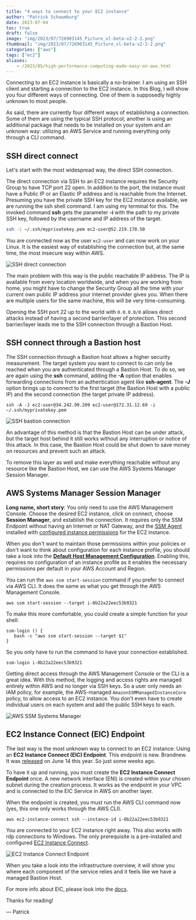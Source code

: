 ```yaml
---
title: "4 ways to connect to your EC2 instance"
author: "Patrick Schaumburg"
date: 2023-07-04
toc: true
draft: false
image: "img/2023/07/726903145_Picture_xl-beta-v2-2-2.png"
thumbnail: "img/2023/07/726903145_Picture_xl-beta-v2-2-2.png"
categories: ["aws"]
tags: ["ec2"]
aliases:
    - /2023/05/high-performance-computing-made-easy-on-aws.html
---
```


Connecting to an EC2 instance is basically a no-brainer. I am using an SSH client and starting a connection to the EC2 instance. In this Blog, I will show you four different ways of connecting. One of them is supposedly highly unknown to most people.
<!--more-->

As said, there are currently four different ways of establishing a connection. Some of them are using the typical SSH protocol; another is using an additional package that needs to be installed on your system and an unknown way: utilizing an AWS Service and running everything only through a CLI command.

## SSH direct connect

Let's start with the most widespread way, the direct SSH connection.

The direct connection via SSH to an EC2 instance requires the Security Group to have TCP port 22 open. In addition to the port, the instance must have a Public IP or an Elastic IP address and is reachable from the Internet.
Presuming you have the private SSH key for the EC2 instance available, we are running the ssh shell command. I am using my terminal for this.
The invoked command **ssh** gets the parameter **-i** with the path to my private SSH key, followed by the username and IP address of the target.

```bash
ssh -i ~/.ssh/myprivatekey.pem ec2-user@52.219.170.50
```

You are connected now as the user `ec2-user` and can now work on your Linux.
It is the easiest way of establishing the connection but, at the same time, the most insecure way within AWS.

![SSH direct connection](/img/2023/07/4-ways-to-connect-ssh.jpg)

The main problem with this way is the public reachable IP address. The IP is available from every location worldwide, and when you are working from home, you might have to change the Security Group all the time with your current own public IP address your internet provider gives you. When there are multiple users for the same machine, this will be very time-consuming.

Opening the SSH port 22 up to the world with `0.0.0.0/0` allows direct attacks instead of having a second barrier/layer of protection.
This second barrier/layer leads me to the SSH connection through a Bastion Host.

## SSH connect through a Bastion host

The SSH connection through a Bastion host allows a higher security measurement. The target system you want to connect to can only be reached when you are authenticated through a Bastion Host. To do so, we are again using the **ssh** command, adding the **-A** option that enables forwarding connections from an authentication agent like **ssh-agent**. The **-J** option brings up to connect to the first target (the Bastion Host with a public IP) and the second connection (the target private IP address).

```shell
ssh -A -J ec2-user@34.242.99.209 ec2-user@172.31.12.69 -i ~/.ssh/myprivatekey.pem
```

![SSH bastion connection](/img/2023/07/4-ways-to-connect-ssh-jump.jpg)

An advantage of this method is that the Bastion Host can be under attack, but the target host behind it still works without any interruption or notice of this attack. In this case, the Bastion Host could be shut down to save money on resources and prevent such an attack.

To remove this layer as well and make everything reachable without any resource like the Bastion Host, we can use the AWS Systems Manager Session Manager.

## AWS Systems Manager Session Manager

**Long name, short story**: You only need to use the AWS Management Console. Choose the desired EC2 instance, click on connect, choose **Session Manager**, and establish the connection. It requires only the SSM Endpoint without having an Internet or NAT Gateway, and the [SSM Agent](https://docs.aws.amazon.com/systems-manager/latest/userguide/ssm-agent.html) installed with [configured instance permissions](https://docs.aws.amazon.com/systems-manager/latest/userguide/setup-instance-permissions.html) for the EC2 instance.

When you don't want to maintain those permissions within your policies or don't want to think about configuration for each instance profile, you should take a look into the [**Default Host Management Configuration**](https://docs.aws.amazon.com/systems-manager/latest/userguide/managed-instances-default-host-management.html). Enabling this, requires no configuration of an instance profile as it enables the necessary permissions per default in your AWS Account and Region.

You can run the `aws ssm start-session` command if you prefer to connect via AWS CLI. It does the same as what you get through the AWS Management Console.

```shell
aws ssm start-session --target i-0b22a22eec53b9321
```

To make this more comfortable, you could create a simple function for your shell:

```shell
ssm-login () {
   bash -c "aws ssm start-session --target $1"
}
```

So you only have to run the command to have your connection established.

```shell
ssm-login i-0b22a22eec53b9321
```

Getting direct access through the AWS Management Console or the CLI is a great idea. With this method, the logging and access rights are managed entirely within AWS and no longer via SSH keys. So a user only needs an IAM policy, for example, the AWS-managed `AmazonSSMManagedInstanceCore` policy, to allow access to an EC2 instance. You don't even have to create individual users on each system and add the public SSH keys to each.

![AWS SSM Systems Manager](/img/2023/07/4-ways-to-connect-ssm-systems-manager.jpg)

## EC2 Instance Connect (EIC) Endpoint

The last way is the most unknown way to connect to an EC2 instance: Using an **EC2 Instance Connect (EIC) Endpoint**.
This endpoint is new. Brandnew. It was [released](https://aws.amazon.com/blogs/compute/secure-connectivity-from-public-to-private-introducing-ec2-instance-connect-endpoint-june-13-2023/) on June 14 this year. So just some weeks ago.

To have it up and running, you must create the **EC2 Instance Connect Endpoint** once.
A new network interface (ENI) is created within your chosen subnet during the creation process. It works as the endpoint in your VPC and is connected to the EIC Service in AWS on another layer.

When the endpoint is created, you must run the AWS CLI command now (yes, this one only works through the AWS CLI).

```shell
aws ec2-instance-connect ssh --instance-id i-0b22a22eec53b9321
```

You are connected to your EC2 instance right away. This also works with rdp connections to Windows. The only prerequisite is a pre-installed and configured [EC2 Instance Connect](https://docs.aws.amazon.com/AWSEC2/latest/UserGuide/ec2-instance-connect-set-up.html).

![EC2 Instance Connect Endpoint](/img/2023/07/4-ways-to-connect-ec2-instance-connect.jpg)

When you take a look into the infrastructure overview, it will show you where each component of the service relies and it feels like we have a managed Bastion Host.

For more info about EIC, please look into the [docs](https://docs.aws.amazon.com/AWSEC2/latest/UserGuide/connect-using-eice.html).

Thanks for reading!

&mdash; Patrick
